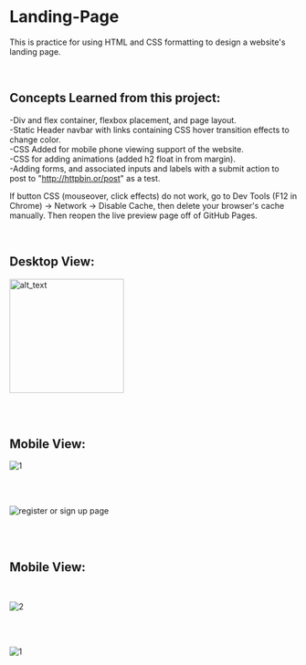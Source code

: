 # Landing-Page


This is practice for using HTML and CSS formatting to design a website's landing page.  

<br />

<h2>Concepts Learned from this project:</h2>

-Div and flex container, flexbox placement, and page layout.   </br>
-Static Header navbar with links containing CSS hover transition effects to change color. </br>
-CSS Added for mobile phone viewing support of the website. </br>
-CSS for adding animations (added h2 float in from margin). </br>
-Adding forms, and associated inputs and labels with a submit action to post to "http://httpbin.or/post" as a test.


If button CSS (mouseover, click effects) do not work, go to Dev Tools (F12 in Chrome) -> Network -> Disable Cache, then delete your browser's cache manually.  Then reopen the live preview page off of GitHub Pages.

<br />

<h2>Desktop View:</h2>

[<img alt="alt_text" width="200px" src="https://user-images.githubusercontent.com/91037796/151688958-059ec882-a5ee-41cc-8985-c9ed26969de3.png" />](https://mike11199.github.io/Landing-Page/)

 <br /> <br />
  <h2>Mobile View:</h2>
  
 ![1](https://user-images.githubusercontent.com/91037796/153520529-038f3c32-ba30-4e4f-b858-24393b55751b.png)
 
 <br /> <br /> 
 
![register or sign up page](https://user-images.githubusercontent.com/91037796/153520328-aacb5a63-15c9-4538-8b0f-37fa3875f098.png)




<br /><br />
<h2>Mobile View:</h2> 
<br />

![2](https://user-images.githubusercontent.com/91037796/153524331-7d34a98e-39c3-4184-8912-17ccf2aa1333.png)

<br /><br />

![1](https://user-images.githubusercontent.com/91037796/153524456-50e02476-d08b-42bd-8bfc-803443706cb4.png)




